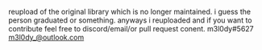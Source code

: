 reupload of the original library which is no longer maintained. i guess the person graduated or something. anyways i reuploaded and if you want to contribute feel free to discord/email/or pull request conent.  m3l0dy#5627 m3l0dy_@outlook.com
